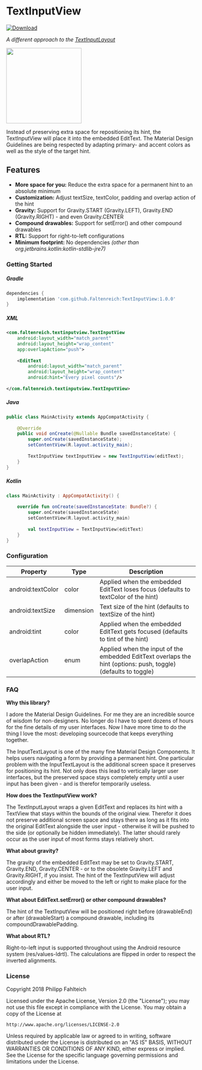 # TextInputView

[ ![Download](https://api.bintray.com/packages/faltenreich/maven/TextInputView/images/download.svg) ](https://bintray.com/faltenreich/maven/TextInputView/_latestVersion)

*A different approach to the [TextInputLayout](https://developer.android.com/reference/android/support/design/widget/TextInputLayout.html)*

<img src="https://github.com/Faltenreich/TextInputView/blob/develop/preview.gif" width="200">

Instead of preserving extra space for repositioning its hint, the TextInputView will place it into the embedded EditText.
The Material Design Guidelines are being respected by adapting primary- and accent colors as well as the style of the target hint.

## Features
- **More space for you:** Reduce the extra space for a permanent hint to an absolute minimum
- **Customization:** Adjust textSize, textColor, padding and overlap action of the hint
- **Gravity:** Support for Gravity.START (Gravity.LEFT), Gravity.END (Gravity.RIGHT) - and even Gravity.CENTER
- **Compound drawables:** Support for setError() and other compound drawables
- **RTL:** Support for right-to-left configurations
- **Minimum footprint:** No dependencies *(other than org.jetbrains.kotlin:kotlin-stdlib-jre7)*

### Getting Started

##### Gradle
```gradle
dependencies {
    implementation 'com.github.Faltenreich:TextInputView:1.0.0'
}
```

##### XML
```xml
<com.faltenreich.textinputview.TextInputView
    android:layout_width="match_parent"
    android:layout_height="wrap_content"
    app:overlapAction="push">
    
    <EditText
        android:layout_width="match_parent"
        android:layout_height="wrap_content"
        android:hint="Every pixel counts"/>
        
</com.faltenreich.textinputview.TextInputView>
```

##### Java
```java
public class MainActivity extends AppCompatActivity {
    
    @Override
    public void onCreate(@Nullable Bundle savedInstanceState) {
        super.onCreate(savedInstanceState);
        setContentView(R.layout.activity_main);
        
        TextInputView textInputView = new TextInputView(editText);
    }
}

```

##### Kotlin
```kotlin
class MainActivity : AppCompatActivity() {
    
    override fun onCreate(savedInstanceState: Bundle?) {
        super.onCreate(savedInstanceState)
        setContentView(R.layout.activity_main)
        
        val textInputView = TextInputView(editText)
    }
}
```

### Configuration

Property | Type | Description
--- | --- | ---
android:textColor | color | Applied when the embedded EditText loses focus (defaults to textColor of the hint)
android:textSize | dimension | Text size of the hint (defaults to textSize of the hint)
android:tint | color | Applied when the embedded EditText gets focused (defaults to tint of the hint)
overlapAction | enum | Applied when the input of the embedded EditText overlaps the hint (options: push, toggle) (defaults to toggle)

### FAQ

**Why this library?**

I adore the Material Design Guidelines. For me they are an incredible source of wisdom for non-designers.
No longer do I have to spent dozens of hours for the fine details of my user interfaces.
Now I have more time to do the thing I love the most: developing sourcecode that keeps everything together.

The InputTextLayout is one of the many fine Material Design Components.
It helps users navigating a form by providing a permanent hint.
One particular problem with the InputTextLayout is the additional screen space it preserves for positioning its hint.
Not only does this lead to vertically larger user interfaces, 
but the preserved space stays completely empty until a user input has been given - and is therefor temporarily useless.

**How does the TextInputView work?**

The TextInputLayout wraps a given EditText and replaces its hint with a TextView that stays within the bounds of the original view.
Therefor it does not preserve additional screen space and stays there as long as it fits into the original EditText alongside the user input - 
otherwise it will be pushed to the side (or optionally be hidden immediately).
The latter should rarely occur as the user input of most forms stays relatively short.

**What about gravity?**

The gravity of the embedded EditText may be set to Gravity.START, Gravity.END, Gravity.CENTER -
or to the obsolete Gravity.LEFT and Gravity.RIGHT, if you insist.
The hint of the TextInputView will adjust accordingly and either be moved to the left or right to make place for the user input.

**What about EditText.setError() or other compound drawables?**

The hint of the TextInputView will be positioned right before (drawableEnd) or after (drawableStart) a compound drawable, 
including its compoundDrawablePadding.

**What about RTL?**

Right-to-left input is supported throughout using the Android resource system (res/values-ldrtl).
The calculations are flipped in order to respect the inverted alignments.

### License

Copyright 2018 Philipp Fahlteich

Licensed under the Apache License, Version 2.0 (the "License");
you may not use this file except in compliance with the License.
You may obtain a copy of the License at

    http://www.apache.org/licenses/LICENSE-2.0

Unless required by applicable law or agreed to in writing, software
distributed under the License is distributed on an "AS IS" BASIS,
WITHOUT WARRANTIES OR CONDITIONS OF ANY KIND, either express or implied.
See the License for the specific language governing permissions and
limitations under the License.